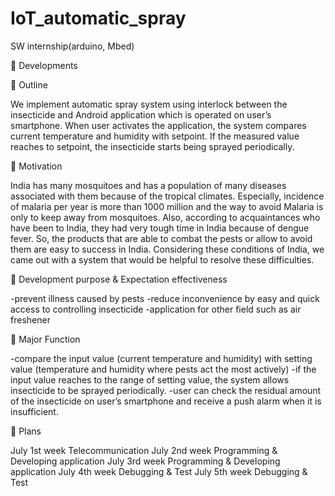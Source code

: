 # IoT_automatic_spray
SW internship(arduino, Mbed)


	Developments


	Outline

We implement automatic spray system using interlock between the insecticide and Android application
which is operated on user’s smartphone. When user activates the application, 
the system compares current temperature and humidity with setpoint. 
If the measured value reaches to setpoint, the insecticide starts being sprayed periodically. 


	Motivation

India has many mosquitoes and has a population of many diseases associated with them 
because of the tropical climates. Especially, incidence of malaria per year is more than 1000 million 
and the way to avoid Malaria is only to keep away from mosquitoes. Also, according to acquaintances
who have been to India, they had very tough time in India because of dengue fever. 
So, the products that are able to combat the pests or allow to avoid them are easy to success in India. 
Considering these conditions of India, we came out with a system that would be helpful to resolve these difficulties.


	Development purpose & Expectation effectiveness

-prevent illness caused by pests
-reduce inconvenience by easy and quick access to controlling insecticide
-application for other field such as air freshener


	Major Function

-compare the input value (current temperature and humidity) with setting value 
(temperature and humidity where pests act the most actively)
-if the input value reaches to the range of setting value, the system allows insecticide to be sprayed periodically.
-user can check the residual amount of the insecticide on user’s smartphone and receive a push alarm when it is insufficient.


	Plans

July 1st week	Telecommunication
July 2nd week	Programming & Developing application 
July 3rd week	Programming & Developing application
July 4th week	Debugging & Test
July 5th week	Debugging & Test


